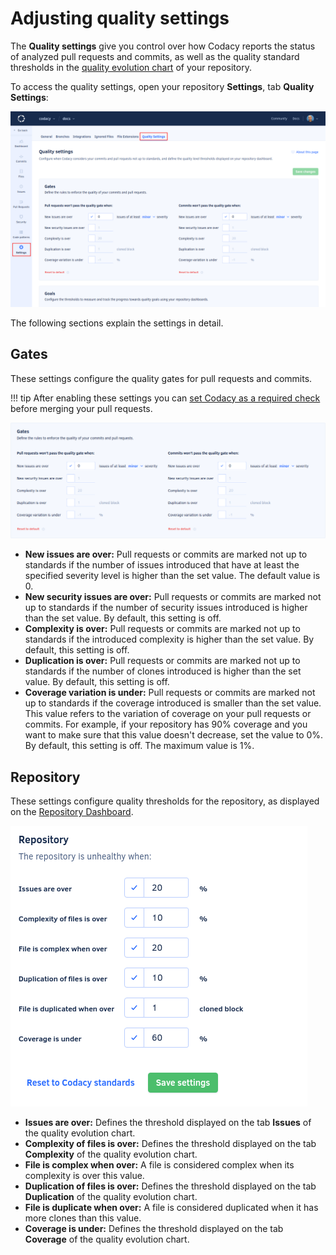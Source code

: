 # Adjusting quality settings

The **Quality settings** give you control over how Codacy reports the status of analyzed pull requests and commits, as well as the quality standard thresholds in the [quality evolution chart](../repositories/repository-dashboard.md#quality-evolution-chart) of your repository.

To access the quality settings, open your repository **Settings**, tab **Quality Settings**:

![Quality settings](images/quality-settings.png)

The following sections explain the settings in detail.

## Gates

These settings configure the quality gates for pull requests and commits.

!!! tip
    After enabling these settings you can [set Codacy as a required check](../faq/repositories/how-do-i-set-codacy-as-a-required-check-to-merge-prs.md) before merging your pull requests.

![Quality gates](images/quality-settings-gates.png)

-   **New issues are over:** Pull requests or commits are marked not up to standards if the number of issues introduced that have at least the specified severity level is higher than the set value. The default value is 0.
-   **New security issues are over:** Pull requests or commits are marked not up to standards if the number of security issues introduced is higher than the set value. By default, this setting is off.
-   **Complexity is over:** Pull requests or commits are marked not up to standards if the introduced complexity is higher than the set value. By default, this setting is off.
-   **Duplication is over:** Pull requests or commits are marked not up to standards if the number of clones introduced is higher than the set value. By default, this setting is off.
-   **Coverage variation is under:** Pull requests or commits are marked not up to standards if the coverage introduced is smaller than the set value. This value refers to the variation of coverage on your pull requests or commits. For example, if your repository has 90% coverage and you want to make sure that this value doesn't decrease, set the value to 0%. By default, this setting is off. The maximum value is 1%.

## Repository

These settings configure quality thresholds for the repository, as displayed on the [Repository Dashboard](../repositories/repository-dashboard.md).

![Quality settings for the repository](images/quality-settings-repository.png)

-   **Issues are over:** Defines the threshold displayed on the tab **Issues** of the quality evolution chart.
-   **Complexity of files is over:** Defines the threshold displayed on the tab **Complexity** of the quality evolution chart.
-   **File is complex when over:** A file is considered complex when its complexity is over this value.
-   **Duplication of files is over:** Defines the threshold displayed on the tab **Duplication** of the quality evolution chart.
-   **File is duplicate when over:** A file is considered duplicated when it has more clones than this value.
-   **Coverage is under:** Defines the threshold displayed on the tab **Coverage** of the quality evolution chart.
